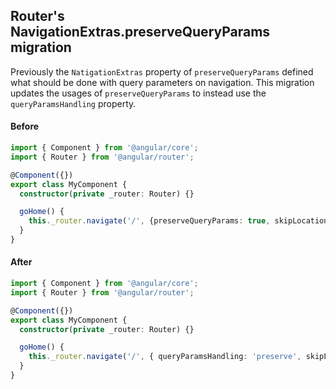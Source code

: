 ## Router's NavigationExtras.preserveQueryParams migration

Previously the `NatigationExtras` property of `preserveQueryParams` defined what should be done with
query parameters on navigation.  This migration updates the usages of `preserveQueryParams` to
instead use the `queryParamsHandling` property.

#### Before
```ts
import { Component } from '@angular/core';
import { Router } from '@angular/router';

@Component({})
export class MyComponent {
  constructor(private _router: Router) {}

  goHome() {
    this._router.navigate('/', {preserveQueryParams: true, skipLocationChange: 'foo'});
  }
}
```

#### After
```ts
import { Component } from '@angular/core';
import { Router } from '@angular/router';

@Component({})
export class MyComponent {
  constructor(private _router: Router) {}

  goHome() {
    this._router.navigate('/', { queryParamsHandling: 'preserve', skipLocationChange: 'foo' });
  }
}
```
